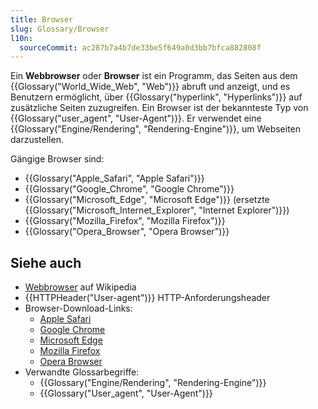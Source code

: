 ```yaml
---
title: Browser
slug: Glossary/Browser
l10n:
  sourceCommit: ac287b7a4b7de33be5f649a0d3bb7bfca882808f
---
```


Ein **Webbrowser** oder **Browser** ist ein Programm, das Seiten aus dem {{Glossary("World_Wide_Web", "Web")}} abruft und anzeigt, und es Benutzern ermöglicht, über {{Glossary("hyperlink", "Hyperlinks")}} auf zusätzliche Seiten zuzugreifen. Ein Browser ist der bekannteste Typ von {{Glossary("user_agent", "User-Agent")}}. Er verwendet eine {{Glossary("Engine/Rendering", "Rendering-Engine")}}, um Webseiten darzustellen.

Gängige Browser sind:

- {{Glossary("Apple_Safari", "Apple Safari")}}
- {{Glossary("Google_Chrome", "Google Chrome")}}
- {{Glossary("Microsoft_Edge", "Microsoft Edge")}} (ersetzte {{Glossary("Microsoft_Internet_Explorer", "Internet Explorer")}})
- {{Glossary("Mozilla_Firefox", "Mozilla Firefox")}}
- {{Glossary("Opera_Browser", "Opera Browser")}}

## Siehe auch

- [Webbrowser](https://en.wikipedia.org/wiki/Web_browser) auf Wikipedia
- {{HTTPHeader("User-agent")}} HTTP-Anforderungsheader
- Browser-Download-Links:
  - [Apple Safari](https://support.apple.com/downloads/safari)
  - [Google Chrome](https://www.google.com/chrome/)
  - [Microsoft Edge](https://www.microsoft.com/en-us/edge)
  - [Mozilla Firefox](https://www.firefox.com/en-US/)
  - [Opera Browser](https://www.opera.com/)
- Verwandte Glossarbegriffe:
  - {{Glossary("Engine/Rendering", "Rendering-Engine")}}
  - {{Glossary("User_agent", "User-Agent")}}
